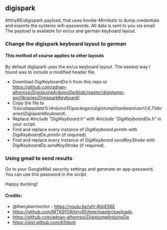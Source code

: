 ## digispark
Attiny85/digispark payload, that uses Invoke-Mimikatz to dump credentials and exports the systems wifi-passwords. All data is sent to you via email. The payload is available for en/us and german keyboard layout.

### Change the digispark keyboard layout to german
#### This method of course applies to other layouts
By default digispark uses the en/us keyboard layout. The easiest way I found was to include a modified header file. 

* Download DigiKeyboardDe.h from this repo or https://github.com/adnan-alhomssi/DigistumpArduinoDe/blob/master/digistump-avr/libraries/DigisparkKeyboard/.
* Copy the file to _%localappdata%\Arduino15\packages\digistump\hardware\avr\1.6.7\libraries\DigisparkKeyboard\\_.
* Replace _#include "DigiKeyboard.h"_ with _#include "DigiKeyboardDe.h" in your script_.
* Find and replace every instance of _DigiKeyboard.println_ with _DigiKeyboardDe.println_ (if required).
* Find and replace every instance of _DigiKeyboard.sendKeyStroke_ with _DigiKeyboardDe.sendKeyStroke_ (if required).

### Using gmail to send results
Go to your GoogleMail security settings and generate an app-password. You can use this password in the script.

Happy ducking!


#### Credits:

* @thecybermentor - https://youtu.be/uH-4btjE56E
* https://github.com/MTK911/Attiny85/tree/master/payloads
* https://github.com/adnan-alhomssi/DigistumpArduinoDe
* https://gist.github.com/b1tdust
